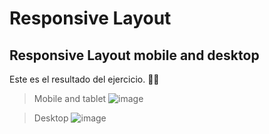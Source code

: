 # Responsive Layout

## Responsive Layout mobile and desktop

Este es el resultado del ejercicio. 👨‍💻

> Mobile and tablet
> ![image](https://user-images.githubusercontent.com/50213595/167042788-c88104c3-7921-468e-a547-77cd6ad7ea1e.png)

> Desktop
> ![image](https://user-images.githubusercontent.com/50213595/167042293-e0004343-723f-45ea-b768-ea82a4e73afb.png)
